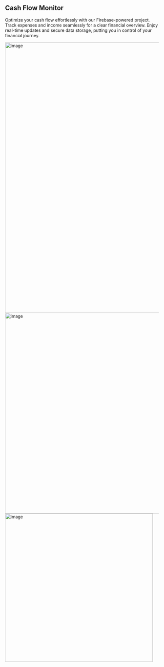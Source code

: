 ## Cash Flow Monitor

Optimize your cash flow effortlessly with our Firebase-powered project. Track expenses and income seamlessly for a clear financial overview. Enjoy real-time updates and secure data storage, putting you in control of your financial journey.

<img width="883" alt="image" src="https://github.com/Nandini80/Cash-Flow-Monitor/assets/121488571/236e4f3e-2840-4fcd-8cec-306a46e54d8b">
<img width="655" alt="image" src="https://github.com/Nandini80/Cash-Flow-Monitor/assets/121488571/0507ffc4-870b-4649-8a62-f43d11e29560">
<img width="484" alt="image" src="https://github.com/Nandini80/Cash-Flow-Monitor/assets/121488571/b7ed684f-5459-422c-b0f1-5893f741b88c">
